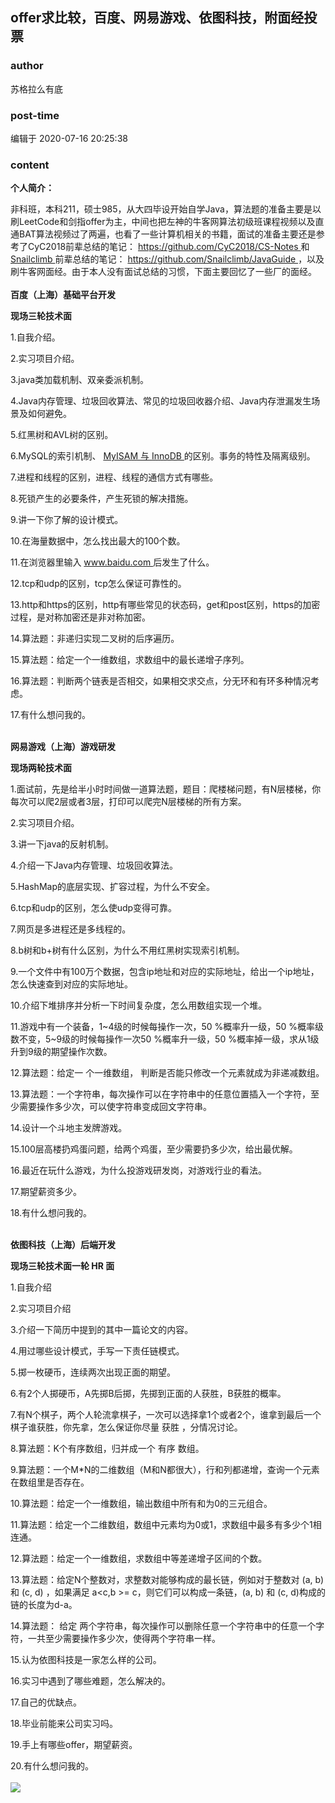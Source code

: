 ## offer求比较，百度、网易游戏、依图科技，附面经投票
### author 
苏格拉么有底
### post-time 

编辑于  2020-07-16 20:25:38
### content 
<div class="post-topic-des nc-post-content">
 <p>
  <b>
   个人简介：
  </b>
 </p>
 <div>
  非科班，本科211，硕士985，从大四毕设开始自学Java，算法题的准备主要是以刷LeetCode和剑指offer为主，中间也把左神的牛客网算法初级班课程视频以及直通BAT算法视频过了两遍，也看了一些计算机相关的书籍，面试的准备主要还是参考了CyC2018前辈总结的笔记：
  <a href="https://github.com/CyC2018/CS-Notes" target="_blank">
   https://github.com/CyC2018/CS-Notes
  </a>
  和
  <a href="https://github.com/Snailclimb" target="_blank">
   Snailclimb
  </a>
  前辈总结的笔记：
  <a href="https://github.com/Snailclimb/JavaGuide" target="_blank">
   https://github.com/Snailclimb/JavaGuide
  </a>
  ，以及刷牛客网面经。由于本人没有面试总结的习惯，下面主要回忆了一些厂的面经。
 </div>
 <div>
  <b>
   <br/>
  </b>
 </div>
 <div>
  <b>
   <span>
   </span>
   百度（上海）基础平台开发
  </b>
 </div>
 <p>
  <b>
   现场三轮技术面
  </b>
 </p>
 <p>
  1.自我介绍。
 </p>
 <p>
  2.实习项目介绍。
 </p>
 <p>
  3.java类加载机制、双亲委派机制。
 </p>
 <p>
  4.Java内存管理、垃圾回收算法、常见的垃圾回收器介绍、Java内存泄漏发生场景及如何避免。
  <span>
  </span>
 </p>
 <p>
  5.红黑树和AVL树的区别。
 </p>
 <p>
  6.MySQL的索引机制、
  <a href="http://www.baidu.com/link?url=ws6cxNIhWmVA1gbrUgFMRvDidspvPCDYa1x8cqnlTAcXf97nJ3LcMJwK6bSqUu5ctuOy6KoajAL2w9MfKqJdAK" target="_blank">
   MyISAM
   <span>
    与
   </span>
   InnoDB
  </a>
  的区别。事务的特性及隔离级别。
 </p>
 <p>
  7.进程和线程的区别，进程、线程的通信方式有哪些。
  <span>
  </span>
 </p>
 <p>
  8.死锁产生的必要条件，产生死锁的解决措施。
 </p>
 <p>
  9.讲一下你了解的设计模式。
  <span>
  </span>
 </p>
 <p>
  10.在海量数据中，怎么找出最大的100个数。
 </p>
 <p>
  11.在浏览器里输入
  <a href="http://www.baidu.com/" target="_blank">
   www.baidu.com
  </a>
  后发生了什么。
 </p>
 <p>
  12.tcp和udp的区别，tcp怎么保证可靠性的。
 </p>
 <p>
  13.http和https的区别，http有哪些常见的状态码，get和post区别，https的加密过程，是对称加密还是非对称加密。
 </p>
 <p>
  14.算法题：非递归实现二叉树的后序遍历。
 </p>
 <p>
  15.算法题：给定一个一维数组，求数组中的最长递增子序列。
 </p>
 <p>
  16.算法题：判断两个链表是否相交，如果相交求交点，分无环和有环多种情况考虑。
 </p>
 <div>
  17.有什么想问我的。
 </div>
 <div>
  <br/>
 </div>
 <p>
  <b>
   网易游戏（上海）游戏研发
  </b>
 </p>
 <p>
  <b>
   现场两轮技术面
  </b>
 </p>
 <p>
  1.面试前，先是给半小时时间做一道算法题，题目：爬楼梯问题，有N层楼梯，你每次可以爬2层或者3层，打印可以爬完N层楼梯的所有方案。
 </p>
 <p>
  2.实习项目介绍。
 </p>
 <p>
  3.讲一下java的反射机制。
 </p>
 <p>
  4.介绍一下Java内存管理、垃圾回收算法。
  <span>
  </span>
 </p>
 <p>
  5.HashMap的底层实现、扩容过程，为什么不安全。
 </p>
 <p>
  6.tcp和udp的区别，怎么使udp变得可靠。
 </p>
 <p>
  7.网页是多进程还是多线程的。
  <span>
  </span>
 </p>
 <p>
  8.b树和b+树有什么区别，为什么不用红黑树实现索引机制。
 </p>
 <p>
  9.一个文件中有100万个数据，包含ip地址和对应的实际地址，给出一个ip地址，怎么快速查到对应的实际地址。
 </p>
 <p>
  10.介绍下堆排序并分析一下时间复杂度，怎么用数组实现一个堆。
 </p>
 <p>
  11.游戏中有一个装备，1~4级的时候每操作一次，50 %概率升一级，50 %概率级数不变，5~9级的时候每操作一次50 %概率升一级，50 %概率掉一级，求从1级升到9级的期望操作次数。
 </p>
 <p>
  12.算法题：给定一
  <span>
   个一维数组，
  </span>
  判断是否能只修改一个元素就成为非递减数组。
 </p>
 <p>
  13.算法题：一个字符串，每次操作可以在字符串中的任意位置插入一个字符，至少需要操作多少次，可以使字符串变成回文字符串。
 </p>
 <p>
  14.设计一个斗地主发牌游戏。
 </p>
 <p>
  15.100层高楼扔鸡蛋问题，给两个鸡蛋，至少需要扔多少次，给出最优解。
 </p>
 <p>
  16.最近在玩什么游戏，为什么投游戏研发岗，对游戏行业的看法。
 </p>
 <p>
  17.期望薪资多少。
 </p>
 <p>
  18.有什么想问我的。
 </p>
 <div>
  <b>
   <br/>
  </b>
 </div>
 <div>
  <b>
   依图科技（上海）后端开发
  </b>
 </div>
 <p>
  <b>
   现场三轮技术面一轮
  </b>
  <b>
   HR
  </b>
  <b>
   面
  </b>
 </p>
 <p>
  1.自我介绍
 </p>
 <p>
  2.实习项目介绍
 </p>
 <p>
  3.介绍一下简历中提到的其中一篇论文的内容。
 </p>
 <p>
  4.用过哪些设计模式，手写一下责任链模式。
 </p>
 <p>
  5.掷一枚硬币，连续两次出现正面的期望。
 </p>
 <p>
  6.有2个人掷硬币，A先掷B后掷，先掷到正面的人获胜，B获胜的概率。
 </p>
 <p>
  7.有N个棋子，两个人轮流拿棋子，一次可以选择拿1个或者2个，谁拿到最后一个棋子谁获胜，你先拿，怎么保证你尽量
  <span>
   获胜
  </span>
  ，分情况讨论。
 </p>
 <p>
  8.算法题：K个有序数组，归并成一个
  <span>
   有序
  </span>
  数组。
 </p>
 <p>
  9.算法题：一个M*N的二维数组（M和N都很大），行和列都递增，查询一个元素在数组里是否存在。
 </p>
 <p>
  10.算法题：给定一个一维数组，输出数组中所有和为0的三元组合。
 </p>
 <p>
  11.算法题：给定一个二维数组，数组中元素均为0或1，求数组中最多有多少个1相连通。
 </p>
 <p>
  12.算法题：给定一个一维数组，求数组中等差递增子区间的个数。
 </p>
 <p>
  13.算法题：给定N个整数对，求整数对能够构成的最长链，例如对于整数对 (a, b) 和 (c, d) ，如果满足 a&lt;c,b &gt;= c，则它们可以构成一条链，(a, b) 和 (c, d)构成的链的长度为d-a。
 </p>
 <p>
  14.算法题：
  <span>
   给定
  </span>
  两个字符串，每次操作可以删除任意一个字符串中的任意一个字符，一共至少需要操作多少次，使得两个字符串一样。
 </p>
 <p>
  15.认为依图科技是一家怎么样的公司。
 </p>
 <p>
  16.实习中遇到了哪些难题，怎么解决的。
 </p>
 <p>
  17.自己的优缺点。
 </p>
 <p>
  18.毕业前能来公司实习吗。
 </p>
 <p>
  19.手上有哪些offer，期望薪资。
 </p>
 <div>
  20.有什么想问我的。
 </div>
 <div>
  <br/>
 </div>
 <div>
  <img data-vote-id="634" src="https://static.nowcoder.com/images/vote-placeholder.png"/>
  <div>
   <br/>
  </div>
  <br/>
 </div>
</div>
